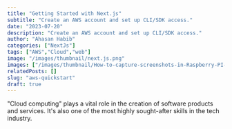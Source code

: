 ```yaml
---
title: "Getting Started with Next.js"
subtitle: "Create an AWS account and set up CLI/SDK access."
date: "2023-07-20"
description: "Create an AWS account and set up CLI/SDK access."
author: "Ahasan Habib"
categories: ["NextJs"]
tags: ["AWS","Cloud","web"]
image: "/images/thumbnail/next.js.png"
images: ["/images/thumbnail/How-to-capture-screenshots-in-Raspberry-PI-4.png"]
relatedPosts: []
slug: "aws-quickstart"
draft: true
---
```


"Cloud computing" plays a vital role in the creation of software products and services. It's also one of the most highly sought-after skills in the tech industry.
